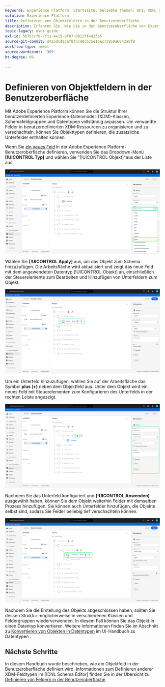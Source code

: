 ```yaml
---
keywords: Experience Platform; Startseite; beliebte Themen; API; XDM; XDM; XDM-System; Experience-Datenmodell; Datenmodell; ui; Workspace; Objekt; Feld;
solution: Experience Platform
title: Definieren von Objektfeldern in der Benutzeroberfläche
description: Erfahren Sie, wie Sie in der Benutzeroberfläche von Experience Platform ein Objekt definieren.
topic-legacy: user guide
exl-id: 5b7b3cf0-7f11-4e15-af87-09127f4423a5
source-git-commit: d425dcd9caf8fccd0cb35e1bac73950a6042a0f8
workflow-type: tm+mt
source-wordcount: '309'
ht-degree: 0%

---
```


# Definieren von Objektfeldern in der Benutzeroberfläche

Mit Adobe Experience Platform können Sie die Struktur Ihrer benutzerdefinierten Experience-Datenmodell (XDM)-Klassen, Schemafeldgruppen und Datentypen vollständig anpassen. Um verwandte Felder in benutzerdefinierten XDM-Ressourcen zu organisieren und zu verschachteln, können Sie Objekttypen definieren, die zusätzliche Unterfelder enthalten können.

Wenn Sie [ein neues Feld](./overview.md#define) in der Adobe Experience Platform-Benutzeroberfläche definieren, verwenden Sie das Dropdown-Menü **[!UICONTROL Typ]** und wählen Sie &quot;[!UICONTROL Objekt]&quot;aus der Liste aus.

![](../../images/ui/fields/special/object.png)

Wählen Sie **[!UICONTROL Apply]** aus, um das Objekt zum Schema hinzuzufügen. Die Arbeitsfläche wird aktualisiert und zeigt das neue Feld mit dem angewendeten Datentyp [!UICONTROL Objekt] an, einschließlich der Steuerelemente zum Bearbeiten und Hinzufügen von Unterfeldern zum Objekt.

![](../../images/ui/fields/special/object-applied.png)

Um ein Unterfeld hinzuzufügen, wählen Sie auf der Arbeitsfläche das Symbol **plus (+)** neben dem Objektfeld aus. Unter dem Objekt wird ein neues Feld mit Steuerelementen zum Konfigurieren des Unterfelds in der rechten Leiste angezeigt.

![](../../images/ui/fields/special/object-add-field.png)

Nachdem Sie das Unterfeld konfiguriert und **[!UICONTROL Anwenden]** ausgewählt haben, können Sie dem Objekt weiterhin Felder mit demselben Prozess hinzufügen. Sie können auch Unterfelder hinzufügen, die Objekte selbst sind, sodass Sie Felder beliebig tief verschachteln können.

![](../../images/ui/fields/special/object-nested.png)

Nachdem Sie die Erstellung des Objekts abgeschlossen haben, sollten Sie dessen Struktur möglicherweise in verschiedenen Klassen und Feldergruppen wiederverwenden. In diesem Fall können Sie das Objekt in einen Datentyp konvertieren. Weitere Informationen finden Sie im Abschnitt zu [Konvertieren von Objekten in Datentypen](../resources/data-types.md#convert) im UI-Handbuch zu Datentypen .

## Nächste Schritte

In diesem Handbuch wurde beschrieben, wie ein Objektfeld in der Benutzeroberfläche definiert wird. Informationen zum Definieren anderer XDM-Feldtypen im [!DNL Schema Editor] finden Sie in der Übersicht zu [Definieren von Feldern in der Benutzeroberfläche](./overview.md#special).
